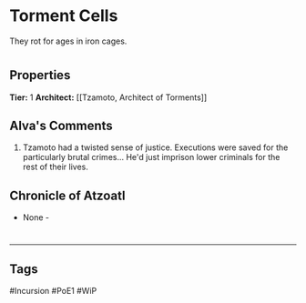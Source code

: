 # Torment Cells
They rot for ages in iron cages.

#
## Properties
**Tier:** 1
**Architect:** [[Tzamoto, Architect of Torments]]
## Alva's Comments
1. Tzamoto had a twisted sense of justice. Executions were saved for the particularly brutal crimes... He'd just imprison lower criminals for the rest of their lives.
## Chronicle of Atzoatl
- None -

#
---
## Tags
#Incursion
#PoE1
#WiP

